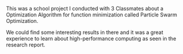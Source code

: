 This was a school project I conducted with 3 Classmates about a Optimization Algorithm for function minimization called Particle Swarm Optimization. 

We could find some interesting results in there and it was a great experience to learn about high-performance computing as seen in the research report.
